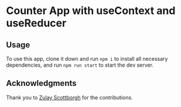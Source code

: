 # Counter App with useContext and useReducer

## Usage

To use this app, clone it down and run `npm i` to install all necessary dependencies, and run `npm run start` to start the dev server.

## Acknowledgments

Thank you to [Zulay Scottborgh](https://github.com/zulays) for the contributions.
